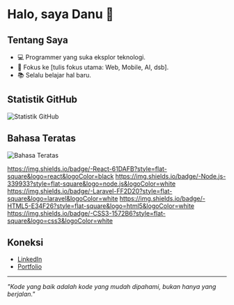 # Halo, saya Danu 👋

## Tentang Saya
- 💻 Programmer yang suka eksplor teknologi.
- 🚀 Fokus ke [tulis fokus utama: Web, Mobile, AI, dsb].
- 📚 Selalu belajar hal baru.

## Statistik GitHub
![Statistik GitHub](https://github-readme-stats.vercel.app/api?username=DanzSukaRgb&show_icons=true&theme=radical)

## Bahasa Teratas
![Bahasa Teratas](https://github-readme-stats.vercel.app/api/top-langs/?username=DanzSukaRgb&layout=compact&theme=radical)

https://img.shields.io/badge/-React-61DAFB?style=flat-square&logo=react&logoColor=black
https://img.shields.io/badge/-Node.js-339933?style=flat-square&logo=node.js&logoColor=white
https://img.shields.io/badge/-Laravel-FF2D20?style=flat-square&logo=laravel&logoColor=white
https://img.shields.io/badge/-HTML5-E34F26?style=flat-square&logo=html5&logoColor=white
https://img.shields.io/badge/-CSS3-1572B6?style=flat-square&logo=css3&logoColor=white
## Koneksi
- [LinkedIn](https://linkedin.com/in/USERNAME)
- [Portfolio](https://USERNAME.github.io)

---
*"Kode yang baik adalah kode yang mudah dipahami, bukan hanya yang berjalan."*
